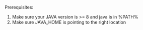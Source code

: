 
Prerequisites:
1. Make sure your JAVA version is >= 8 and java is in %PATH%
2. Make sure JAVA_HOME is pointing to the right location